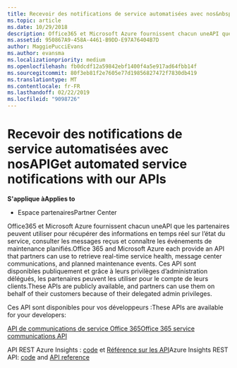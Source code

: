 ```yaml
---
title: Recevoir des notifications de service automatisées avec nos&nbsp;API | Espace partenaires
ms.topic: article
ms.date: 10/29/2018
description: Office365 et Microsoft Azure fournissent chacun uneAPI que les partenaires peuvent utiliser pour récupérer des informations en temps réel sur l’état du service, consulter les messages reçus et connaître les événements de maintenance planifiés.
ms.assetid: 950867A9-458A-4461-B9DD-E97A76404B7D
author: MaggiePucciEvans
ms.author: evansma
ms.localizationpriority: medium
ms.openlocfilehash: fb0dcdf12a59842ebf1400f4a5e917ad64fbb14f
ms.sourcegitcommit: 80f3eb81f2e7605e77d19856827472f7830db419
ms.translationtype: MT
ms.contentlocale: fr-FR
ms.lasthandoff: 02/22/2019
ms.locfileid: "9098726"
---
```

# <a name="get-automated-service-notifications-with-our-apis"></a><span data-ttu-id="a273f-103">Recevoir des notifications de service automatisées avec nosAPI</span><span class="sxs-lookup"><span data-stu-id="a273f-103">Get automated service notifications with our APIs</span></span>

**<span data-ttu-id="a273f-104">S'applique à</span><span class="sxs-lookup"><span data-stu-id="a273f-104">Applies to</span></span>**

-  <span data-ttu-id="a273f-105">Espace partenaires</span><span class="sxs-lookup"><span data-stu-id="a273f-105">Partner Center</span></span>

<span data-ttu-id="a273f-106">Office365 et Microsoft Azure fournissent chacun uneAPI que les partenaires peuvent utiliser pour récupérer des informations en temps réel sur l’état du service, consulter les messages reçus et connaître les événements de maintenance planifiés.</span><span class="sxs-lookup"><span data-stu-id="a273f-106">Office 365 and Microsoft Azure each provide an API that partners can use to retrieve real-time service health, message center communications, and planned maintenance events.</span></span> <span data-ttu-id="a273f-107">Ces&nbsp;API sont disponibles publiquement et grâce à leurs privilèges d’administration délégués, les partenaires peuvent les utiliser pour le compte de leurs clients.</span><span class="sxs-lookup"><span data-stu-id="a273f-107">These APIs are publicly available, and partners can use them on behalf of their customers because of their delegated admin privileges.</span></span>

<span data-ttu-id="a273f-108">Ces&nbsp;API sont disponibles pour vos développeurs&nbsp;:</span><span class="sxs-lookup"><span data-stu-id="a273f-108">These APIs are available for your developers:</span></span>

[<span data-ttu-id="a273f-109">API de communications de service Office&nbsp;365</span><span class="sxs-lookup"><span data-stu-id="a273f-109">Office 365 service communications API</span></span>](https://go.microsoft.com/fwlink/p/?LinkId=616899)

<span data-ttu-id="a273f-110">API REST Azure Insights : [code](https://go.microsoft.com/fwlink/p/?LinkId=617299) et [Référence sur les API](https://go.microsoft.com/fwlink/p/?LinkId=617300)</span><span class="sxs-lookup"><span data-stu-id="a273f-110">Azure Insights REST API: [code](https://go.microsoft.com/fwlink/p/?LinkId=617299) and [API reference](https://go.microsoft.com/fwlink/p/?LinkId=617300)</span></span>

 

 



